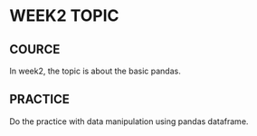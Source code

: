 # WEEK2 TOPIC
## COURCE
In week2, the topic is about the basic pandas.
## PRACTICE
Do the practice with data manipulation using pandas dataframe.